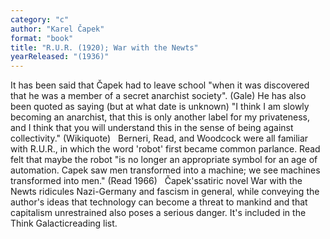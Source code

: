 ```yaml
---
category: "c"
author: "Karel Čapek"
format: "book"
title: "R.U.R. (1920); War with the Newts"
yearReleased: "(1936)"
---
```

It has been said that Čapek had to leave school "when it was discovered that he was a member of a secret anarchist society". (Gale) He has also been quoted as saying (but at what date is unknown) "I think I am slowly becoming an anarchist, that this is only another label for my privateness, and I think that you will understand this in the sense of being against collectivity." (Wikiquote)
 
Berneri, Read, and Woodcock were all familiar with R.U.R., in which the word 'robot' first became common parlance. Read felt that maybe the robot "is no longer an appropriate symbol for an age of automation. Capek saw men transformed into a machine; we see machines transformed into men." (Read 1966)
 
Čapek'ssatiric novel War with the Newts ridicules Nazi-Germany and fascism in general, while conveying the author's ideas that technology can become a threat to mankind and that capitalism unrestrained also poses a serious danger. It's included in the Think Galacticreading list.